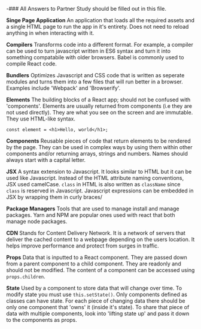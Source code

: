 -### All Answers to Partner Study should be filled out in this file.		


**Singe Page Application**
An application that loads all the required assets and a single HTML page to run the app in it's entirety. Does not need to reload anything in when interacting with it.

**Compilers**
Transforms code into a different format. For example, a compiler can be used to turn javascript written in ES6 syntax and turn it into something compatabile with older browsers. Babel is commonly used to compile React code.

**Bundlers**
Optimizes Javascript and CSS code that is written as seperate modules and turns them into a few files that will run better in a browser. Examples include 'Webpack' and 'Browserify'.

**Elements**
The building blocks of a React app; should not be confused with 'components'. Elements are usually returned from components (i.e they are not used directly). They are what you see on the screen and are immutable. They use HTML-like syntax.

```const element = <h1>Hello, world</h1>;```

**Components**
Reusable pieces of code that return elements to be rendered by the page. They can be used in complex ways by using them within other components and/or returning arrays, strings and numbers. Names should always start with a capital letter.

**JSX**
A syntax extension to Javascript. It looks similar to HTML but it can be used like Javascript.
Instead of the HTML attribute naming conventions, JSX used camelCase. `class` in HTML is also written as `className` since `class` is reserved in Javascript. Javascript expressions can be embedded in JSX by wrapping them in curly braces/

**Package Managers**
Tools that are used to manage install and manage packages. Yarn and NPM are popular ones used with react that both manage node packages.

**CDN**
Stands for Content Delivery Network. It is a network of servers that deliver the cached content to a webpage depending on the users location. It helps improve performance and protect from surges in traffic.

**Props**
Data that is inputted to a React component. They are passed down from a parent component to a child component. They are readonly and should not be modified. The content of a component can be accessed using `props.children`.

**State**
Used by a component to store data that will change over time. To modify state you must use `this.setState()`. Only components defined as classes can have state.
For each piece of changing data there should be only one component that 'owns' it (inside it's state). To share that piece of data with multiple components, look into 'lifting state up' and pass it down to the components as props.